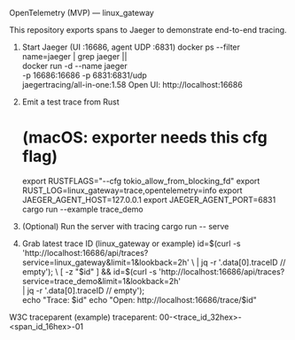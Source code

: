 OpenTelemetry (MVP) — linux_gateway

This repository exports spans to Jaeger to demonstrate end-to-end tracing.

1) Start Jaeger (UI :16686, agent UDP :6831)
   docker ps --filter name=jaeger | grep jaeger || \
   docker run -d --name jaeger \
     -p 16686:16686 -p 6831:6831/udp \
     jaegertracing/all-in-one:1.58
   Open UI: http://localhost:16686

2) Emit a test trace from Rust
   # (macOS: exporter needs this cfg flag)
   export RUSTFLAGS="--cfg tokio_allow_from_blocking_fd"
   export RUST_LOG=linux_gateway=trace,opentelemetry=info
   export JAEGER_AGENT_HOST=127.0.0.1
   export JAEGER_AGENT_PORT=6831
   cargo run --example trace_demo

3) (Optional) Run the server with tracing
   cargo run -- serve

4) Grab latest trace ID (linux_gateway or example)
   id=$(curl -s 'http://localhost:16686/api/traces?service=linux_gateway&limit=1&lookback=2h' \
      | jq -r '.data[0].traceID // empty'); \
   [ -z "$id" ] && id=$(curl -s 'http://localhost:16686/api/traces?service=trace_demo&limit=1&lookback=2h' \
      | jq -r '.data[0].traceID // empty'); \
   echo "Trace: $id"
   echo "Open:  http://localhost:16686/trace/$id"

W3C traceparent (example)
   traceparent: 00-<trace_id_32hex>-<span_id_16hex>-01
